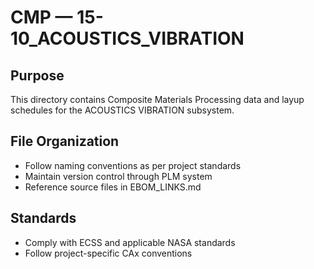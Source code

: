 # CMP — 15-10_ACOUSTICS_VIBRATION

## Purpose

This directory contains Composite Materials Processing data and layup schedules for the ACOUSTICS VIBRATION subsystem.

## File Organization

- Follow naming conventions as per project standards
- Maintain version control through PLM system
- Reference source files in EBOM_LINKS.md

## Standards

- Comply with ECSS and applicable NASA standards
- Follow project-specific CAx conventions
